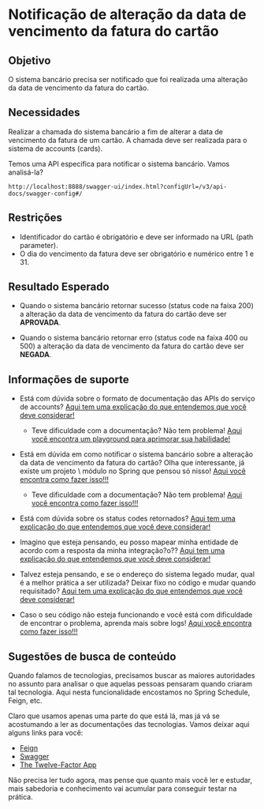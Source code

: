 # Notificação de alteração da data de vencimento da fatura do cartão

## Objetivo

O sistema bancário precisa ser notificado que foi realizada uma alteração da data de vencimento da fatura do cartão.

## Necessidades

Realizar a chamada do sistema bancário a fim de alterar a data de vencimento da fatura de um cartão. A chamada deve ser 
realizada para o sistema de accounts (cards).

Temos uma API específica para notificar o sistema bancário. Vamos analisá-la?

`http://localhost:8888/swagger-ui/index.html?configUrl=/v3/api-docs/swagger-config#/`

## Restrições

- Identificador do cartão é obrigatório e deve ser informado na URL (path parameter).
- O dia do vencimento da fatura deve ser obrigatório e numérico entre 1 e 31.

## Resultado Esperado

- Quando o sistema bancário retornar sucesso (status code na faixa 200) a alteração da data de vencimento da fatura do 
cartão deve ser **APROVADA**.

- Quando o sistema bancário retornar erro (status code na faixa 400 ou 500) a alteração da data de vencimento da fatura 
do cartão deve ser **NEGADA**.

## Informações de suporte

* Está com dúvida sobre o formato de documentação das APIs do serviço de accounts? [Aqui tem uma explicação do que entendemos que você deve considerar!](http://spec.openapis.org/oas/v3.0.3)
    
    * Teve dificuldade com a documentação? Não tem problema! [Aqui você encontra um playground para aprimorar sua habilidade!](https://editor.swagger.io/)

* Está em dúvida em como notificar o sistema bancário sobre a alteração da data de vencimento da fatura do cartão? Olha que interessante, já existe um projeto \ 
módulo no Spring que pensou só nisso! [Aqui você encontra como fazer isso!!!](https://cloud.spring.io/spring-cloud-openfeign/2.2.x/reference/html/#spring-cloud-feign)

    * Teve dificuldade com a documentação? Não tem problema! [Aqui você encontra como fazer isso!!!](../informacao_suporte/http-client-feign.md)

* Está com dúvida sobre os status codes retornados? [Aqui tem uma explicação do que entendemos que você deve considerar!](../informacao_suporte/rest-status.md)

* Imagino que esteja pensando, eu posso mapear minha entidade de acordo com a resposta da minha integração?o?? [Aqui tem uma explicação do que entendemos que você deve considerar!](../informacao_suporte/protegemos-as-bordas-integraçoes.md)

* Talvez esteja pensando, e se o endereço do sistema legado mudar, qual é a melhor prática a ser utilizada? Deixar fixo 
no código e mudar quando requisitado? [Aqui tem uma explicação do que entendemos que você deve considerar!](../informacao_procedural/twelve-factor-config.md)

* Caso o seu código não esteja funcionando e você está com dificuldade de encontrar o problema, aprenda mais sobre logs! [Aqui você encontra como fazer isso!!!](../informacao_suporte/spring-logging.md)

## Sugestões de busca de conteúdo

Quando falamos de tecnologias, precisamos buscar as maiores autoridades no assunto para analisar o que aquelas pessoas 
pensaram quando criaram tal tecnologia. Aqui nesta funcionalidade encostamos no Spring Schedule, Feign, etc. 

Claro que usamos apenas uma parte do que está lá, mas já vá se acostumando a ler as documentações das tecnologias. 
Vamos deixar aqui alguns links para você:

* [Feign](https://github.com/OpenFeign/feign)
* [Swagger](https://swagger.io/)
* [The Twelve-Factor App](https://12factor.net/pt_br/)

Não precisa ler tudo agora, mas pense que quanto mais você ler e estudar, mais sabedoria e conhecimento vai acumular para conseguir testar na prática.
